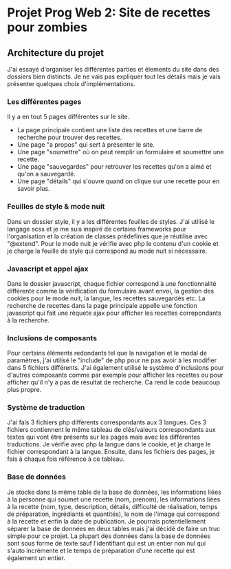 # Projet Prog Web 2: Site de recettes pour zombies

## Architecture du projet

J'ai essayé d'organiser les différentes parties et élements du site dans des dossiers bien distincts. Je ne vais pas expliquer tout les détails mais je vais présenter quelques choix d'implémentations.

### Les différentes pages

Il y a en tout 5 pages différentes sur le site.

- La page principale contient une liste des recettes et une barre de recherche pour trouver des recettes.
- Une page "a propos" qui sert à présenter le site.
- Une page "soumettre" où on peut remplir un formulaire et soumettre une recette.
- Une page "sauvegardes" pour retrouver les recettes qu'on a aimé et qu'on a sauvegardé.
- Une page "détails" qui s'ouvre quand on clique sur une recette pour en savoir plus.

### Feuilles de style & mode nuit

Dans un dossier style, il y a les différentes feuilles de styles. J'ai utilisé le langage scss et je me suis inspiré de certains frameworks pour l'organisation et la création de classes prédefinies que je réutilise avec "@extend". Pour le mode nuit je vérifie avec php le contenu d'un cookie et je charge la feuille de style qui correspond au mode nuit si nécessaire.

### Javascript et appel ajax

Dans le dossier javascript, chaque fichier correspond à une fonctionnalité différente comme la vérification du formulaire avant envoi, la gestion des cookies pour le mode nuit, la langue, les recettes sauvegardés etc. La recherche de recettes dans la page principale appelle une fonction javascript qui fait une rêquete ajax pour afficher les recettes correpondants à la recherche.

### Inclusions de composants

Pour certains éléments redondants tel que la navigation et le modal de paramètres, j'ai utilisé le "include" de php pour ne pas avoir à les modifier dans 5 fichiers différents. J'ai également utilisé le système d'inclusions pour d'autres composants comme par exemple pour afficher les recettes ou pour afficher qu'il n'y a pas de résultat de recherche. Ca rend le code beaucoup plus propre.

### Système de traduction

J'ai fais 3 fichiers php différents correspondants aux 3 langues. Ces 3 fichiers contiennent le même tableau de clés/valeurs correspondants aux textes qui vont être présents sur les pages mais avec les différentes traductions. Je vérifie avec php la langue dans le cookie, et je charge le fichier correspondant à la langue. Ensuite, dans les fichiers des pages, je fais à chaque fois référence à ce tableau.

### Base de données

Je stocke dans la même table de la base de données, les informations liées à la personne qui soumet une recette (nom, prenom), les informations liées à la recette (nom, type, description, détails, difficulté de réalisation, temps de préparation, ingrédiants et quantités), le nom de l'image qui correspond à la recette et enfin la date de publication. Je pourrais potentiellement séparer la base de données en deux tables mais j'ai décidé de faire un truc simple pour ce projet. La plupart des données dans la base de données sont sous forme de texte sauf l'identifiant qui est un entier non nul qui s'auto incrémente et le temps de préparation d'une recette qui est également un entier.
